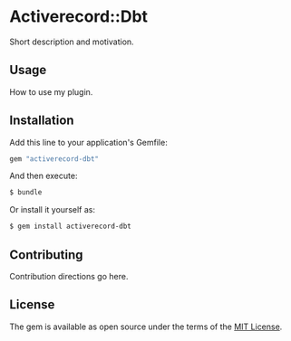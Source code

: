 # Activerecord::Dbt
Short description and motivation.

## Usage
How to use my plugin.

## Installation
Add this line to your application's Gemfile:

```ruby
gem "activerecord-dbt"
```

And then execute:
```bash
$ bundle
```

Or install it yourself as:
```bash
$ gem install activerecord-dbt
```

## Contributing
Contribution directions go here.

## License
The gem is available as open source under the terms of the [MIT License](https://opensource.org/licenses/MIT).
